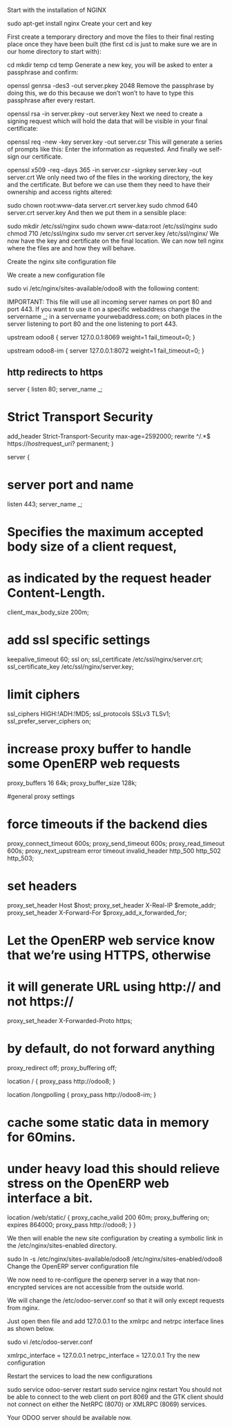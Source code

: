Start with the installation of NGINX

sudo apt-get install nginx
Create your cert and key

First create a temporary directory and move the files to their final resting place once they have been built (the first cd is just to make sure we are in our home directory to start with):

cd
mkdir temp
cd temp
Generate a new key, you will be asked to enter a passphrase and confirm:

openssl genrsa -des3 -out server.pkey 2048
Remove the passphrase by doing this, we do this because we don’t won’t to have to type this passphrase after every restart.

openssl rsa -in server.pkey -out server.key
Next we need to create a signing request which will hold the data that will be visible in your final certificate:

openssl req -new -key server.key -out server.csr
This will generate a series of prompts like this: Enter the information as requested. And finally we self-sign our certificate.

openssl x509 -req -days 365 -in server.csr -signkey server.key -out server.crt
We only need two of the files in the working directory, the key and the certificate. But before we can use them they need to have their ownership and access rights altered:

sudo chown root:www-data server.crt server.key
sudo chmod 640 server.crt server.key
And then we put them in a sensible place:

sudo mkdir /etc/ssl/nginx
sudo chown www-data:root /etc/ssl/nginx
sudo chmod 710 /etc/ssl/nginx
sudo mv server.crt server.key /etc/ssl/nginx/
We now have the key and certificate on the final location. We can now tell nginx where the files are and how they will behave.

Create the nginx site configuration file

We create a new configuration file

sudo vi /etc/nginx/sites-available/odoo8
with the following content:

IMPORTANT: This file will use all incoming server names on port 80 and port 443. If you want to use it on a specific webaddress change the servername _; in a servername yourwebaddress.com; on both places in the server listening to port 80 and the one listening to port 443.

upstream odoo8 {
server 127.0.0.1:8069 weight=1 fail_timeout=0;
}

upstream odoo8-im {
server 127.0.0.1:8072 weight=1 fail_timeout=0;
}

## http redirects to https ##
server {
listen 80;
server_name _;

# Strict Transport Security
add_header Strict-Transport-Security max-age=2592000;
rewrite ^/.*$ https://$host$request_uri? permanent;
}

server {
# server port and name
listen 443;
server_name _;

# Specifies the maximum accepted body size of a client request,
# as indicated by the request header Content-Length.
client_max_body_size 200m;

# add ssl specific settings
keepalive_timeout 60;
ssl on;
ssl_certificate /etc/ssl/nginx/server.crt;
ssl_certificate_key /etc/ssl/nginx/server.key;

# limit ciphers
ssl_ciphers HIGH:!ADH:!MD5;
ssl_protocols SSLv3 TLSv1;
ssl_prefer_server_ciphers on;

# increase proxy buffer to handle some OpenERP web requests
proxy_buffers 16 64k;
proxy_buffer_size 128k;

#general proxy settings
# force timeouts if the backend dies
proxy_connect_timeout 600s;
proxy_send_timeout 600s;
proxy_read_timeout 600s;
proxy_next_upstream error timeout invalid_header http_500 http_502 http_503;

# set headers
proxy_set_header Host $host;
proxy_set_header X-Real-IP $remote_addr;
proxy_set_header X-Forward-For $proxy_add_x_forwarded_for;

# Let the OpenERP web service know that we’re using HTTPS, otherwise
# it will generate URL using http:// and not https://
proxy_set_header X-Forwarded-Proto https;

# by default, do not forward anything
proxy_redirect off;
proxy_buffering off;

location / {
proxy_pass http://odoo8;
}

location /longpolling {
proxy_pass http://odoo8-im;
}

# cache some static data in memory for 60mins.
# under heavy load this should relieve stress on the OpenERP web interface a bit.
location /web/static/ {
proxy_cache_valid 200 60m;
proxy_buffering on;
expires 864000;
proxy_pass http://odoo8;
}
}

We then will enable the new site configuration by creating a symbolic link in the /etc/nginx/sites-enabled directory.

sudo ln -s /etc/nginx/sites-available/odoo8 /etc/nginx/sites-enabled/odoo8
Change the OpenERP server configuration file

We now need to re-configure the openerp server in a way that non-encrypted services are not accessible from the outside world.

We will change the /etc/odoo-server.conf so that it will only except requests from nginx.

Just open then file and add 127.0.0.1 to the xmlrpc and netrpc interface lines as shown below.

sudo vi /etc/odoo-server.conf

xmlrpc_interface = 127.0.0.1
netrpc_interface = 127.0.0.1
Try the new configuration

Restart the services to load the new configurations

sudo service odoo-server restart
sudo service nginx restart
You should not be able to connect to the web client on port 8069 and the GTK client should not connect on either the NetRPC (8070) or XMLRPC (8069) services.

Your ODOO server should be available now.
